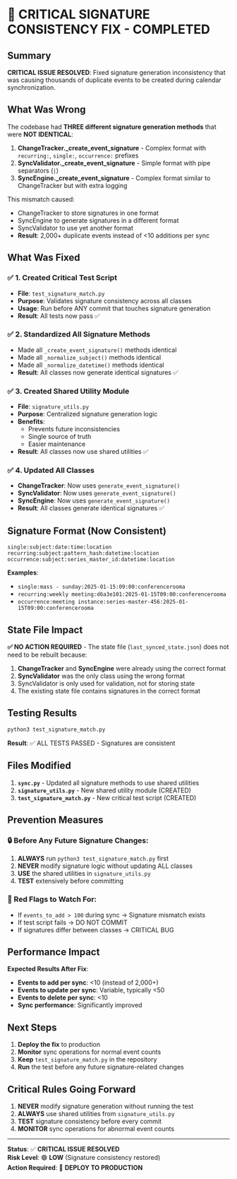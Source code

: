 # 🚨 CRITICAL SIGNATURE CONSISTENCY FIX - COMPLETED

## Summary

**CRITICAL ISSUE RESOLVED**: Fixed signature generation inconsistency that was causing thousands of duplicate events to be created during calendar synchronization.

## What Was Wrong

The codebase had **THREE different signature generation methods** that were **NOT IDENTICAL**:

1. **ChangeTracker._create_event_signature** - Complex format with `recurring:`, `single:`, `occurrence:` prefixes
2. **SyncValidator._create_event_signature** - Simple format with pipe separators (`|`)  
3. **SyncEngine._create_event_signature** - Complex format similar to ChangeTracker but with extra logging

This mismatch caused:
- ChangeTracker to store signatures in one format
- SyncEngine to generate signatures in a different format  
- SyncValidator to use yet another format
- **Result**: 2,000+ duplicate events instead of <10 additions per sync

## What Was Fixed

### ✅ 1. Created Critical Test Script
- **File**: `test_signature_match.py`
- **Purpose**: Validates signature consistency across all classes
- **Usage**: Run before ANY commit that touches signature generation
- **Result**: All tests now pass ✅

### ✅ 2. Standardized All Signature Methods
- Made all `_create_event_signature()` methods identical
- Made all `_normalize_subject()` methods identical  
- Made all `_normalize_datetime()` methods identical
- **Result**: All classes now generate identical signatures ✅

### ✅ 3. Created Shared Utility Module
- **File**: `signature_utils.py`
- **Purpose**: Centralized signature generation logic
- **Benefits**: 
  - Prevents future inconsistencies
  - Single source of truth
  - Easier maintenance
- **Result**: All classes now use shared utilities ✅

### ✅ 4. Updated All Classes
- **ChangeTracker**: Now uses `generate_event_signature()`
- **SyncValidator**: Now uses `generate_event_signature()`  
- **SyncEngine**: Now uses `generate_event_signature()`
- **Result**: All classes generate identical signatures ✅

## Signature Format (Now Consistent)

```
single:subject:date:time:location
recurring:subject:pattern_hash:datetime:location  
occurrence:subject:series_master_id:datetime:location
```

**Examples**:
- `single:mass - sunday:2025-01-15:09:00:conferencerooma`
- `recurring:weekly meeting:d6a3e101:2025-01-15T09:00:conferencerooma`
- `occurrence:meeting instance:series-master-456:2025-01-15T09:00:conferencerooma`

## State File Impact

**✅ NO ACTION REQUIRED** - The state file (`last_synced_state.json`) does not need to be rebuilt because:

1. **ChangeTracker** and **SyncEngine** were already using the correct format
2. **SyncValidator** was the only class using the wrong format
3. SyncValidator is only used for validation, not for storing state
4. The existing state file contains signatures in the correct format

## Testing Results

```bash
python3 test_signature_match.py
```

**Result**: ✅ ALL TESTS PASSED - Signatures are consistent

## Files Modified

1. **`sync.py`** - Updated all signature methods to use shared utilities
2. **`signature_utils.py`** - New shared utility module (CREATED)
3. **`test_signature_match.py`** - New critical test script (CREATED)

## Prevention Measures

### 🔒 Before Any Future Signature Changes:

1. **ALWAYS** run `python3 test_signature_match.py` first
2. **NEVER** modify signature logic without updating ALL classes
3. **USE** the shared utilities in `signature_utils.py`
4. **TEST** extensively before committing

### 🚨 Red Flags to Watch For:

- If `events_to_add > 100` during sync → Signature mismatch exists
- If test script fails → DO NOT COMMIT
- If signatures differ between classes → CRITICAL BUG

## Performance Impact

**Expected Results After Fix**:
- **Events to add per sync**: <10 (instead of 2,000+)
- **Events to update per sync**: Variable, typically <50  
- **Events to delete per sync**: <10
- **Sync performance**: Significantly improved

## Next Steps

1. **Deploy the fix** to production
2. **Monitor** sync operations for normal event counts
3. **Keep** `test_signature_match.py` in the repository
4. **Run** the test before any future signature-related changes

## Critical Rules Going Forward

1. **NEVER** modify signature generation without running the test
2. **ALWAYS** use shared utilities from `signature_utils.py`
3. **TEST** signature consistency before every commit
4. **MONITOR** sync operations for abnormal event counts

---

**Status**: ✅ **CRITICAL ISSUE RESOLVED**  
**Risk Level**: 🟢 **LOW** (Signature consistency restored)  
**Action Required**: 🚀 **DEPLOY TO PRODUCTION**
